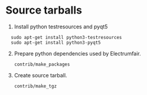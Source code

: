 Source tarballs
===============

1. Install python testresources and pyqt5

  ```
    sudo apt-get install python3-testresources
    sudo apt-get install python3-pyqt5
  ```

2. Prepare python dependencies used by Electrumfair.

    ```
    contrib/make_packages
    ```

3. Create source tarball.

    ```
    contrib/make_tgz
    ```
